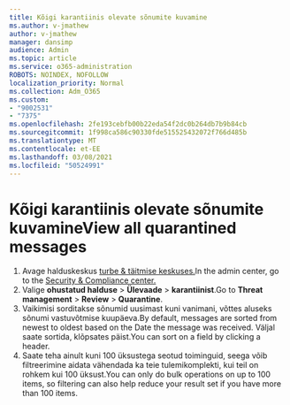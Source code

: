 ```yaml
---
title: Kõigi karantiinis olevate sõnumite kuvamine
ms.author: v-jmathew
author: v-jmathew
manager: dansimp
audience: Admin
ms.topic: article
ms.service: o365-administration
ROBOTS: NOINDEX, NOFOLLOW
localization_priority: Normal
ms.collection: Adm_O365
ms.custom:
- "9002531"
- "7375"
ms.openlocfilehash: 2fe193cebfb00b22eda54f2dc0b264db7b9b84cb
ms.sourcegitcommit: 1f998ca586c90330fde515525432072f766d485b
ms.translationtype: MT
ms.contentlocale: et-EE
ms.lasthandoff: 03/08/2021
ms.locfileid: "50524991"
---
```

# <a name="view-all-quarantined-messages"></a><span data-ttu-id="ef354-102">Kõigi karantiinis olevate sõnumite kuvamine</span><span class="sxs-lookup"><span data-stu-id="ef354-102">View all quarantined messages</span></span>

1. <span data-ttu-id="ef354-103">Avage halduskeskus [turbe & täitmise keskuses.](https://go.microsoft.com/fwlink/p/?linkid=2077143)</span><span class="sxs-lookup"><span data-stu-id="ef354-103">In the admin center, go to the [Security & Compliance center.](https://go.microsoft.com/fwlink/p/?linkid=2077143)</span></span>
2. <span data-ttu-id="ef354-104">Valige **ohustatud halduse**  >  **Ülevaade**  >  **karantiinist**.</span><span class="sxs-lookup"><span data-stu-id="ef354-104">Go to **Threat management** > **Review** > **Quarantine**.</span></span>
3. <span data-ttu-id="ef354-105">Vaikimisi sorditakse sõnumid uusimast kuni vanimani, võttes aluseks sõnumi vastuvõtmise kuupäeva.</span><span class="sxs-lookup"><span data-stu-id="ef354-105">By default, messages are sorted from newest to oldest based on the Date the message was received.</span></span> <span data-ttu-id="ef354-106">Väljal saate sortida, klõpsates päist.</span><span class="sxs-lookup"><span data-stu-id="ef354-106">You can sort on a field by clicking a header.</span></span>
4. <span data-ttu-id="ef354-107">Saate teha ainult kuni 100 üksustega seotud toiminguid, seega võib filtreerimine aidata vähendada ka teie tulemikomplekti, kui teil on rohkem kui 100 üksust.</span><span class="sxs-lookup"><span data-stu-id="ef354-107">You can only do bulk operations on up to 100 items, so filtering can also help reduce your result set if you have more than 100 items.</span></span>

